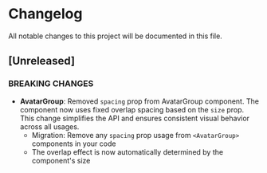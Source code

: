 # Changelog

All notable changes to this project will be documented in this file.

## [Unreleased]

### BREAKING CHANGES

- **AvatarGroup**: Removed `spacing` prop from AvatarGroup component. The component now uses fixed overlap spacing based on the `size` prop. This change simplifies the API and ensures consistent visual behavior across all usages.
  - Migration: Remove any `spacing` prop usage from `<AvatarGroup>` components in your code
  - The overlap effect is now automatically determined by the component's size